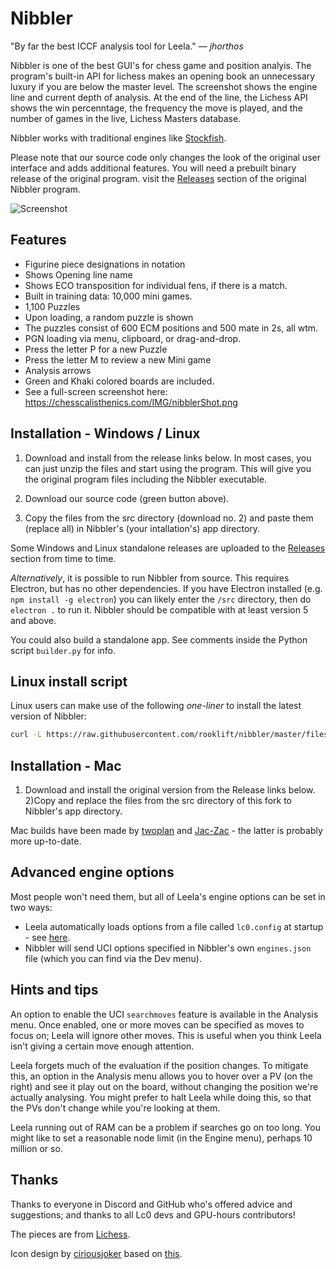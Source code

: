 # Nibbler

"By far the best ICCF analysis tool for Leela." &mdash; *jhorthos*

Nibbler is one of the best GUI's for chess game and position analyis. The program's built-in API for lichess makes an opening book an unnecessary luxury if you are below the master level. The screenshot shows the engine line and current depth of analysis. At the end of the line, the Lichess API shows the win percenntage, the frequency the move is played, and the number of games in the live, Lichess Masters database. 

Nibbler works with traditional engines like [Stockfish](https://stockfishchess.org/).

Please note that our source code only changes the look of the original user interface and adds additional features. You will need a prebuilt binary release of the original program. visit the [Releases](https://github.com/rooklift/nibbler/releases) section of the original Nibbler program. 



![Screenshot](https://chesscalisthenics.com/IMG/D78.jpg)
## Features

* Figurine piece designations in notation
* Shows Opening line name
* Shows ECO transposition for individual fens, if there is a match.
* Built in training data: 10,000 mini games.
* 1,100 Puzzles
* Upon loading, a random puzzle is shown
* The puzzles consist of 600 ECM positions and 500 mate in 2s, all wtm.
* PGN loading via menu, clipboard, or drag-and-drop.
* Press the letter P for a new Puzzle
* Press the letter M to review a new Mini game
* Analysis arrows
* Green and Khaki colored boards are included.
* See a full-screen screenshot here:  https://chesscalisthenics.com/IMG/nibblerShot.png


## Installation - Windows / Linux

1) Download and install from the release links below. In most cases, you can just unzip the files and start using the program. This will give you the original program files including the Nibbler executable.

2) Download our source code (green button above).

3)  Copy the files from the src directory (download no. 2) and paste them (replace all) in Nibbler's (your intallation's) app directory.

Some Windows and Linux standalone releases are uploaded to the [Releases](https://github.com/rooklift/nibbler/releases) section from time to time.

*Alternatively*, it is possible to run Nibbler from source. This requires Electron, but has no other dependencies. If you have Electron installed (e.g. `npm install -g electron`) you can likely enter the `/src` directory, then do `electron .` to run it. Nibbler should be compatible with at least version 5 and above.

You could also build a standalone app. See comments inside the Python script `builder.py` for info.

## Linux install script

Linux users can make use of the following *one-liner* to install the latest version of Nibbler:

```bash
curl -L https://raw.githubusercontent.com/rooklift/nibbler/master/files/scripts/install.sh | bash
```

## Installation - Mac

1) Download and install the original version from the Release links below. 
2)Copy and replace the files from the src directory of this fork to Nibbler's app directory. 

Mac builds have been made by [twoplan](https://github.com/twoplan/Nibbler-for-macOS) and [Jac-Zac](https://github.com/Jac-Zac/Nibbler_MacOS) - the latter is probably more up-to-date.

## Advanced engine options

Most people won't need them, but all of Leela's engine options can be set in two ways:

* Leela automatically loads options from a file called `lc0.config` at startup - see [here](https://lczero.org/play/configuration/flags/#config-file).
* Nibbler will send UCI options specified in Nibbler's own `engines.json` file (which you can find via the Dev menu).

## Hints and tips

An option to enable the UCI `searchmoves` feature is available in the Analysis menu. Once enabled, one or more moves can be specified as moves to focus on; Leela will ignore other moves. This is useful when you think Leela isn't giving a certain move enough attention.

Leela forgets much of the evaluation if the position changes. To mitigate this, an option in the Analysis menu allows you to hover over a PV (on the right) and see it play out on the board, without changing the position we're actually analysing. You might prefer to halt Leela while doing this, so that the PVs don't change while you're looking at them.

Leela running out of RAM can be a problem if searches go on too long. You might like to set a reasonable node limit (in the Engine menu), perhaps 10 million or so.

## Thanks

Thanks to everyone in Discord and GitHub who's offered advice and suggestions; and thanks to all Lc0 devs and GPU-hours contributors!

The pieces are from [Lichess](https://lichess.org/).

Icon design by [ciriousjoker](https://github.com/ciriousjoker) based on [this](https://www.svgrepo.com/svg/155301/chess).
